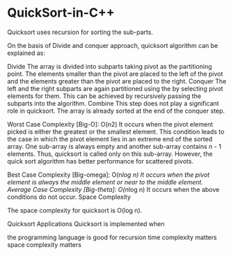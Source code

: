 # QuickSort-in-C++

Quicksort uses recursion for sorting the sub-parts.

On the basis of Divide and conquer approach, quicksort algorithm can be explained as:

Divide
The array is divided into subparts taking pivot as the partitioning point. The elements smaller than the pivot are placed to the left of the pivot and the elements greater than the pivot are placed to the right.
Conquer
The left and the right subparts are again partitioned using the by selecting pivot elements for them. This can be achieved by recursively passing the subparts into the algorithm.
Combine
This step does not play a significant role in quicksort. The array is already sorted at the end of the conquer step.




Worst Case Complexity [Big-O]: O(n2)
It occurs when the pivot element picked is either the greatest or the smallest element.
This condition leads to the case in which the pivot element lies in an extreme end of the sorted array. One sub-array is always empty and another sub-array contains n - 1 elements. Thus, quicksort is called only on this sub-array.
However, the quick sort algorithm has better performance for scattered pivots.

Best Case Complexity [Big-omega]: O(n*log n)
It occurs when the pivot element is always the middle element or near to the middle element.
Average Case Complexity [Big-theta]: O(n*log n)
It occurs when the above conditions do not occur.
Space Complexity

The space complexity for quicksort is O(log n).

Quicksort Applications
Quicksort is implemented when

the programming language is good for recursion
time complexity matters
space complexity matters

